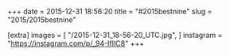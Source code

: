 +++
date = 2015-12-31 18:56:20
title = "#2015bestnine"
slug = "2015/2015bestnine"

[extra]
images = [
    "/2015-12-31_18-56-20_UTC.jpg",
]
instagram = "https://instagram.com/p/_94-IfIIC8"
+++

